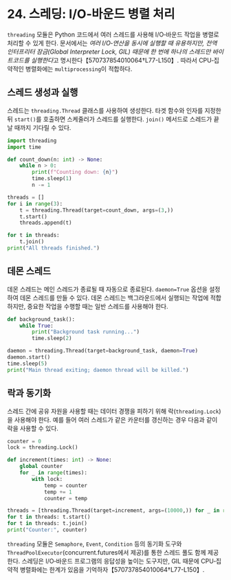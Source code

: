 # 24. 스레딩: I/O‑바운드 병렬 처리

`threading` 모듈은 Python 코드에서 여러 스레드를 사용해 I/O‑바운드 작업을 병렬로 처리할 수 있게 한다. 문서에서는 *여러 I/O‑연산을 동시에 실행할 때 유용하지만, 전역 인터프리터 잠금(Global Interpreter Lock, GIL) 때문에 한 번에 하나의 스레드만 바이트코드를 실행한다*고 명시한다【570737854010064†L77-L150】. 따라서 CPU‑집약적인 병렬화에는 `multiprocessing`이 적합하다.

## 스레드 생성과 실행

스레드는 `threading.Thread` 클래스를 사용하여 생성한다. 타겟 함수와 인자를 지정한 뒤 `start()`를 호출하면 스케줄러가 스레드를 실행한다. `join()` 메서드로 스레드가 끝날 때까지 기다릴 수 있다.

```python
import threading
import time

def count_down(n: int) -> None:
    while n > 0:
        print(f"Counting down: {n}")
        time.sleep(1)
        n -= 1

threads = []
for i in range(3):
    t = threading.Thread(target=count_down, args=(3,))
    t.start()
    threads.append(t)

for t in threads:
    t.join()
print("All threads finished.")
```

## 데몬 스레드

데몬 스레드는 메인 스레드가 종료될 때 자동으로 종료된다. `daemon=True` 옵션을 설정하여 데몬 스레드를 만들 수 있다. 데몬 스레드는 백그라운드에서 실행되는 작업에 적합하지만, 중요한 작업을 수행할 때는 일반 스레드를 사용해야 한다.

```python
def background_task():
    while True:
        print("Background task running...")
        time.sleep(2)

daemon = threading.Thread(target=background_task, daemon=True)
daemon.start()
time.sleep(5)
print("Main thread exiting; daemon thread will be killed.")
```

## 락과 동기화

스레드 간에 공유 자원을 사용할 때는 데이터 경쟁을 피하기 위해 락(`threading.Lock`)을 사용해야 한다. 예를 들어 여러 스레드가 같은 카운터를 갱신하는 경우 다음과 같이 락을 사용할 수 있다.

```python
counter = 0
lock = threading.Lock()

def increment(times: int) -> None:
    global counter
    for _ in range(times):
        with lock:
            temp = counter
            temp += 1
            counter = temp

threads = [threading.Thread(target=increment, args=(10000,)) for _ in range(4)]
for t in threads: t.start()
for t in threads: t.join()
print("Counter:", counter)
```

`threading` 모듈은 `Semaphore`, `Event`, `Condition` 등의 동기화 도구와 `ThreadPoolExecutor`(concurrent.futures에서 제공)를 통한 스레드 풀도 함께 제공한다. 스레딩은 I/O‑바운드 프로그램의 응답성을 높이는 도구지만, GIL 때문에 CPU‑집약적 병렬화에는 한계가 있음을 기억하자【570737854010064†L77-L150】.